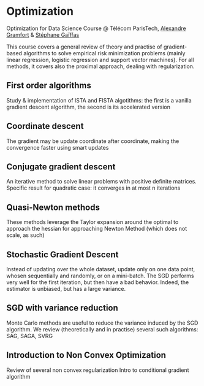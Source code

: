 # Optimization
Optimization for Data Science Course @ Télécom ParisTech, [Alexandre Gramfort](http://alexandre.gramfort.net/) & [Stéphane Gaïffas](http://www.cmap.polytechnique.fr/~gaiffas/)

This course covers a general review of theory and practise of gradient-based algorithms to solve empirical risk minimization problems (mainly linear regression, logistic regression and support vector machines). For all methods, it covers also the proximal approach, dealing with regularization.

## First order algorithms
Study & implementation of ISTA and FISTA algotithms: the first is a vanilla gradient descent algorithm, the second is its accelerated version

## Coordinate descent
The gradient may be update coordinate after coordinate, making the convergence faster using smart updates

## Conjugate gradient descent
An iterative method to solve linear problems with positive definite matrices.
Specific result for quadratic case: it converges in at most n iterations

## Quasi-Newton methods
These methods leverage the Taylor expansion around the optimal to approach the hessian for approaching Newton Method (which does not scale, as such)

## Stochastic Gradient Descent
Instead of updating over the whole dataset, update only on one data point, whosen sequentially and randomly, or on a mini-batch. The SGD performs very well for the first iteration, but then have a bad behavior. Indeed, the estimator is unbiased, but has a large variance.

## SGD with variance reduction
Monte Carlo methods are useful to reduce the variance induced by the SGD algorithm. We review (theoretically and in practise) several such algorithms: SAG, SAGA, SVRG

## Introduction to Non Convex Optimization
Review of several non convex regularization
Intro to conditional gradient algorithm

